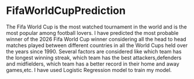 # FifaWorldCupPrediction
 The Fifa World Cup is the most watched tournament in the world and is the most popular among football lovers. I have predicted the most probable winner of the 2026 Fifa World Cup winner considering all the head to head matches played between different countries in all the World Cups held over the years since 1990. Several factors are considered like which team has the longest winning streak, which team has the best attackers,defenders and midfielders, which team has a better record in their home and away games,etc. I have used Logistic Regression model to train my model.
